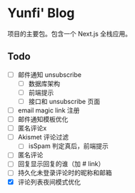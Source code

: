 # Yunfi' Blog

项目的主要包。包含一个 Next.js 全栈应用。

## Todo

- [ ] 邮件通知 unsubscribe
  - [ ] 数据库架构
  - [ ] 前端提示
  - [ ] 接口和 unsubscribe 页面
- [ ] email magic link 注册
- [ ] 邮件通知模板优化
- [ ] 匿名评论x
- [ ] Akismet 评论过滤
  - [ ] isSpam 判定真后，前端提示
- [ ] 匿名评论
- [ ] 回复显示回复的谁（加 # link）
- [ ] 持久化未登录评论时的昵称和邮箱
- [x] 评论列表夜间模式优化
